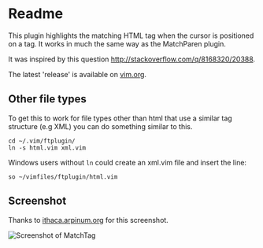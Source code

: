 # Readme

This plugin highlights the matching HTML tag when the cursor is
positioned on a tag. It works in much the same way as the MatchParen
plugin.

It was inspired by this question <http://stackoverflow.com/q/8168320/20388>.

The latest 'release' is available on [vim.org](http://www.vim.org/scripts/script.php?script_id=3818).

## Other file types

To get this to work for file types other than html that use a similar
tag structure (e.g XML) you can do something similar to this.

    cd ~/.vim/ftplugin/
    ln -s html.vim xml.vim

Windows users without `ln` could create an xml.vim file and insert the
line:

    so ~/vimfiles/ftplugin/html.vim

## Screenshot

Thanks to [ithaca.arpinum.org](http://ithaca.arpinum.org/) for this screenshot.

![Screenshot of MatchTag](http://www.gregsexton.org/images/matchtag/matchtag.jpg)
